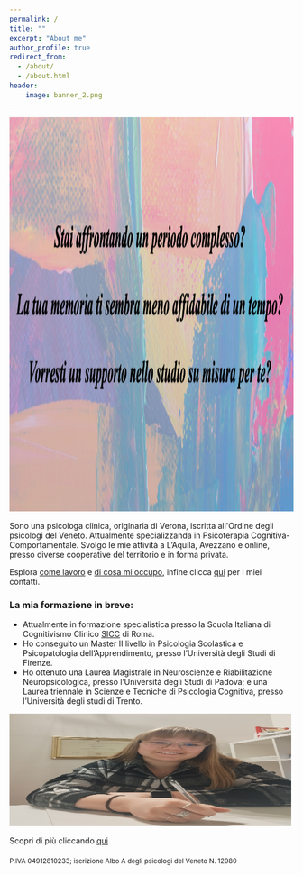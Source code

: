 ```yaml
---
permalink: /
title: ""
excerpt: "About me"
author_profile: true
redirect_from: 
  - /about/
  - /about.html
header:
    image: banner_2.png
---
```




<!--### _Stai affrontando un periodo complesso e desideri uno spazio di ascolto?_-->

<!--### _La tua memoria ti sembra meno affidabile di un tempo?_-->

<!--### _Vorresti un supporto nello studio su misura per te?_-->

<img src="/images/domande1_big.png"  width="1100" height="700">

Sono una psicologa clinica, originaria di Verona, iscritta all'Ordine degli psicologi del Veneto. Attualmente specializzanda in Psicoterapia Cognitiva-Comportamentale.  Svolgo le mie attività a L’Aquila, Avezzano e online, presso diverse cooperative del territorio e in forma privata. 

Esplora [come lavoro](/comelavoro/) e  [di cosa mi occupo](/dicosamioccupo/), infine clicca [qui](/contatti/) per i miei contatti. 

### La mia formazione in breve: 
- Attualmente in formazione specialistica presso la Scuola Italiana di Cognitivismo Clinico [SICC](https://apc.it/) di Roma. 
- Ho conseguito un Master II livello in Psicologia Scolastica e Psicopatologia dell’Apprendimento, presso l’Università degli Studi di Firenze.
- Ho ottenuto una Laurea Magistrale in Neuroscienze e Riabilitazione Neuropsicologica, presso l’Università degli Studi di Padova; e una Laurea triennale in Scienze e Tecniche di Psicologia Cognitiva, presso l’Università degli studi di Trento.


<img src="/images/profilo_2_trimmed.jpeg"  width="500" height="200">

Scopri di più cliccando [qui](/comelavoro/)

<sub>P.IVA 04912810233; iscrizione Albo A degli psicologi del Veneto N. 12980</sub>
